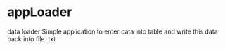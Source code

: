# appLoader
data loader
Simple application to enter data into table and write this data back into file. txt
